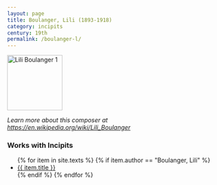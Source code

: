 ```yaml
---
layout: page
title: Boulanger, Lili (1893-1918)
category: incipits
century: 19th
permalink: /boulanger-l/
---
```

<a title="unidentified photographer, Public domain, via Wikimedia Commons" href="https://commons.wikimedia.org/wiki/File:Lili_Boulanger_1.jpg"><img width="128" alt="Lili Boulanger 1" src="https://upload.wikimedia.org/wikipedia/commons/d/da/Lili_Boulanger_1.jpg"></a>

*Learn more about this composer at <a href="https://en.wikipedia.org/wiki/Lili_Boulanger" target="_blank">https://en.wikipedia.org/wiki/Lili_Boulanger</a>*
<br/>

### Works with Incipits
<ul class="texts">
    {% for item in site.texts %}
      {% if item.author == "Boulanger, Lili" %}
          <li class="text-title">
          <a href="{{ site.baseurl }}{{ item.url }}">
        {{ item.title }}
              </a>
    </li>
      {% endif %}
    {% endfor %}
</ul>
